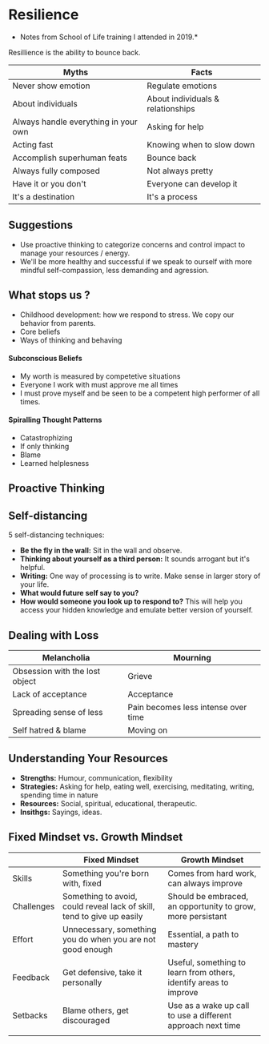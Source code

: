 # Resilience

* Notes from School of Life training I attended in 2019.*

Resillience is the ability to bounce back.

| Myths                                | Facts                             |
| -----                                | -------                           |
| Never show emotion                   | Regulate emotions                 |
| About individuals                    | About individuals & relationships |
| Always handle everything in your own | Asking for help                   |
| Acting fast                          | Knowing when to slow down         |
| Accomplish superhuman feats          | Bounce back                       |
| Always fully composed                | Not always pretty                 |
| Have it or you don't                 | Everyone can develop it           |
| It's a destination                   | It's a process                    |

## Suggestions

* Use proactive thinking to categorize concerns and control impact to manage your resources / energy.
* We'll be more healthy and successful if we speak to ourself with more mindful self-compassion, less demanding and agression.

## What stops us ?

* Childhood development: how we respond to stress. We copy our behavior from parents.
* Core beliefs
* Ways of thinking and behaving

#### Subconscious Beliefs

* My worth is measured by competetive situations
* Everyone I work with must approve me all times
* I must prove myself and be seen to be a competent high performer of all times.

#### Spiralling Thought Patterns

* Catastrophizing
* If only thinking
* Blame
* Learned helplesness

## Proactive Thinking



## Self-distancing

5 self-distancing techniques:

* **Be the fly in the wall:** Sit in the wall and observe.
* **Thinking about yourself as a third person:** It sounds arrogant but it's helpful.
* **Writing:** One way of processing is to write. Make sense in larger story of your life.
* **What would future self say to you?**
* **How would someone you look up to respond to?** This will help you access your hidden knowledge and emulate better version of yourself.

## Dealing with Loss

| Melancholia                    | Mourning                            |
| ---                            | ---                                 |
| Obsession with the lost object | Grieve                              |
| Lack of acceptance             | Acceptance                          |
| Spreading sense of less        | Pain becomes less intense over time |
| Self hatred & blame            | Moving on                           |

## Understanding Your Resources

* **Strengths:** Humour, communication, flexibility
* **Strategies:** Asking for help, eating well, exercising, meditating, writing, spending time in nature
* **Resources:** Social, spiritual, educational, therapeutic.
* **Insithgs:** Sayings, ideas.

## Fixed Mindset vs. Growth Mindset

|            | Fixed Mindset                                                          | Growth Mindset                                                    |
| ---        | ----                                                                   | ---                                                               |
| Skills     | Something you're born with, fixed                                      | Comes from hard work, can always improve                          |
| Challenges | Something to avoid, could reveal lack of skill, tend to give up easily | Should be embraced, an opportunity to grow, more persistant       |
| Effort     | Unnecessary, something you do when you are not good enough             | Essential, a path to mastery                                      |
| Feedback   | Get defensive, take it personally                                      | Useful, something to learn from others, identify areas to improve |
| Setbacks   | Blame others, get discouraged                                          | Use as a wake up call to use a different approach next time       |
|            |
